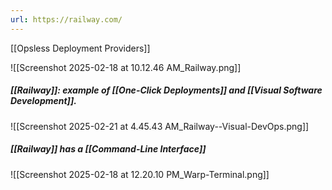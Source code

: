 ```yaml
---
url: https://railway.com/
---
```

[[Opsless Deployment Providers]]

![[Screenshot 2025-02-18 at 10.12.46 AM_Railway.png]]
##### [[Railway]]: example of [[One-Click Deployments]] and [[Visual Software Development]].
![[Screenshot 2025-02-21 at 4.45.43 AM_Railway--Visual-DevOps.png]]
##### [[Railway]] has a [[Command-Line Interface]]
![[Screenshot 2025-02-18 at 12.20.10 PM_Warp-Terminal.png]]